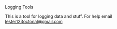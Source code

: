 Logging Tools

This is a tool for logging data and stuff.
For help email lester123octonal@gmail.com
